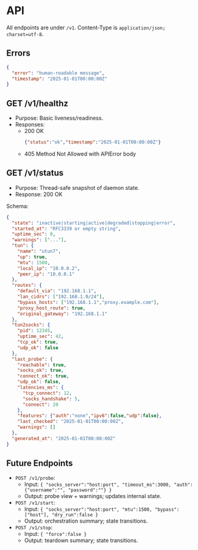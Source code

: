# API

All endpoints are under `/v1`. Content-Type is `application/json; charset=utf-8`.

## Errors

```json
{
  "error": "human-readable message",
  "timestamp": "2025-01-01T00:00:00Z"
}
```

## GET /v1/healthz

- Purpose: Basic liveness/readiness.
- Responses:
  - 200 OK
    ```json
    {"status":"ok","timestamp":"2025-01-01T00:00:00Z"}
    ```
  - 405 Method Not Allowed with APIError body

## GET /v1/status

- Purpose: Thread-safe snapshot of daemon state.
- Response: 200 OK

Schema:
```json
{
  "state": "inactive|starting|active|degraded|stopping|error",
  "started_at": "RFC3339 or empty string",
  "uptime_sec": 0,
  "warnings": ["..."],
  "tun": {
    "name": "utun7",
    "up": true,
    "mtu": 1500,
    "local_ip": "10.0.0.2",
    "peer_ip": "10.0.0.1"
  },
  "routes": {
    "default_via": "192.168.1.1",
    "lan_cidrs": ["192.168.1.0/24"],
    "bypass_hosts": ["192.168.1.1","proxy.example.com"],
    "proxy_host_route": true,
    "original_gateway": "192.168.1.1"
  },
  "tun2socks": {
    "pid": 12345,
    "uptime_sec": 42,
    "tcp_ok": true,
    "udp_ok": false
  },
  "last_probe": {
    "reachable": true,
    "socks_ok": true,
    "connect_ok": true,
    "udp_ok": false,
    "latencies_ms": {
      "tcp_connect": 12,
      "socks_handshake": 5,
      "connect": 20
    },
    "features": {"auth":"none","ipv6":false,"udp":false},
    "last_checked": "2025-01-01T00:00:00Z",
    "warnings": []
  },
  "generated_at": "2025-01-01T00:00:00Z"
}
```

## Future Endpoints

- `POST /v1/probe`:
  - Input: `{ "socks_server":"host:port", "timeout_ms":3000, "auth":{"username":"", "password":""} }`
  - Output: probe view + warnings; updates internal state.
- `POST /v1/start`:
  - Input: `{ "socks_server":"host:port", "mtu":1500, "bypass":["host"], "dry_run":false }`
  - Output: orchestration summary; state transitions.
- `POST /v1/stop`:
  - Input: `{ "force":false }`
  - Output: teardown summary; state transitions.

